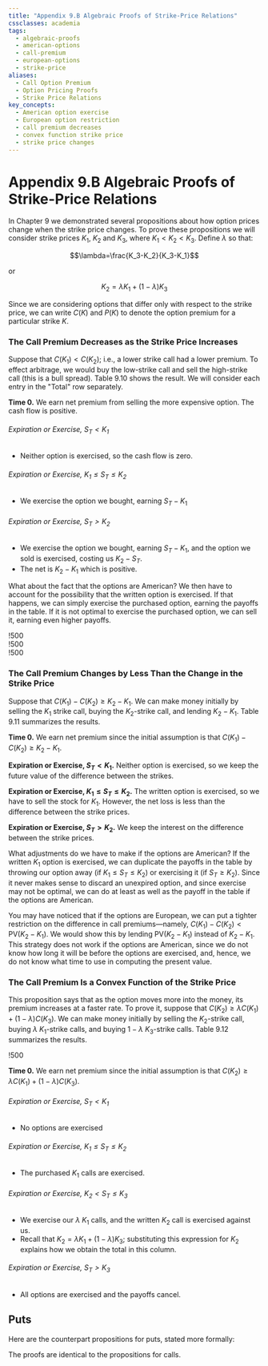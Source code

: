 ```yaml
---
title: "Appendix 9.B Algebraic Proofs of Strike-Price Relations"
cssclasses: academia
tags:
  - algebraic-proofs
  - american-options
  - call-premium
  - european-options
  - strike-price
aliases:
  - Call Option Premium
  - Option Pricing Proofs
  - Strike Price Relations
key_concepts:
  - American option exercise
  - European option restriction
  - call premium decreases
  - convex function strike price
  - strike price changes
---
```


# Appendix 9.B Algebraic Proofs of Strike-Price Relations

In Chapter 9 we demonstrated several propositions about how option prices change when the strike price changes. To prove these propositions we will consider strike prices $K_1$, $K_2$ and $K_3$, where $K_1 < K_2 < K_3$. Define $\lambda$ so that:

$$\lambda=\frac{K_3-K_2}{K_3-K_1}$$ 

or

$$K_2=\lambda K_1+(1-\lambda)K_3$$

Since we are considering options that differ only with respect to the strike price, we can write $C(K)$ and $P(K)$ to denote the option premium for a particular strike $K$.

### The Call Premium Decreases as the Strike Price Increases

Suppose that $C(K_1) < C(K_2)$; i.e., a lower strike call had a lower premium. To effect arbitrage, we would buy the low-strike call and sell the high-strike call (this is a bull spread). Table 9.10 shows the result. We will consider each entry in the "Total" row separately.

**Time 0.** We earn net premium from selling the more expensive option. The cash flow is positive.

###### Expiration or Exercise, $S_T < K_1$
- Neither option is exercised, so the cash flow is zero.

###### Expiration or Exercise, $K_1 \leq S_T \leq K_2$
- We exercise the option we bought, earning $S_T - K_1$

###### Expiration or Exercise, $S_T > K_2$
- We exercise the option we bought, earning $S_T - K_1$, and the option we sold is exercised, costing us $K_2 - S_T$.
- The net is $K_2 - K_1$ which is positive.

What about the fact that the options are American? We then have to account for the possibility that the written option is exercised. If that happens, we can simply exercise the purchased option, earning the payoffs in the table. If it is not optimal to exercise the purchased option, we can sell it, earning even higher payoffs.

!500  
!500  
!500  

### The Call Premium Changes by Less Than the Change in the Strike Price

Suppose that $C(K_1) - C(K_2) \geq K_2 - K_1$. We can make money initially by selling the $K_1$ strike call, buying the $K_2$-strike call, and lending $K_2 - K_1$. Table 9.11 summarizes the results.

**Time 0.** We earn net premium since the initial assumption is that $C(K_1) - C(K_2) \geq K_2 - K_1$.

**Expiration or Exercise, $S_T < K_1$.** Neither option is exercised, so we keep the future value of the difference between the strikes.

**Expiration or Exercise, $K_1 \leq S_T \leq K_2$.** The written option is exercised, so we have to sell the stock for $K_1$. However, the net loss is less than the difference between the strike prices.

**Expiration or Exercise, $S_T > K_2$.** We keep the interest on the difference between the strike prices.

What adjustments do we have to make if the options are American? If the written $K_1$ option is exercised, we can duplicate the payoffs in the table by throwing our option away (if $K_1 \leq S_T \leq K_2$) or exercising it (if $S_T \geq K_2$). Since it never makes sense to discard an unexpired option, and since exercise may not be optimal, we can do at least as well as the payoff in the table if the options are American. 

You may have noticed that if the options are European, we can put a tighter restriction on the difference in call premiums—namely, $C(K_1) - C(K_2) < \text{PV}(K_2 - K_1)$. We would show this by lending $\text{PV}(K_2 - K_1)$ instead of $K_2 - K_1$. This strategy does not work if the options are American, since we do not know how long it will be before the options are exercised, and, hence, we do not know what time to use in computing the present value.

### The Call Premium Is a Convex Function of the Strike Price

This proposition says that as the option moves more into the money, its premium increases at a faster rate. To prove it, suppose that $C(K_2) \geq \lambda C(K_1) + (1-\lambda)C(K_3)$. We can make money initially by selling the $K_2$-strike call, buying $\lambda$ $K_1$-strike calls, and buying $1-\lambda$ $K_3$-strike calls. Table 9.12 summarizes the results.

!500  

**Time 0.** We earn net premium since the initial assumption is that $C(K_2) \geq \lambda C(K_1) + (1-\lambda)C(K_3)$.

###### Expiration or Exercise, $S_T < K_1$
- No options are exercised

###### Expiration or Exercise, $K_1 \leq S_T \leq K_2$
- The purchased $K_1$ calls are exercised.

###### Expiration or Exercise, $K_2 < S_T \leq K_3$
- We exercise our $\lambda$ $K_1$ calls, and the written $K_2$ call is exercised against us.
- Recall that $K_2 = \lambda K_1 + (1-\lambda)K_3$; substituting this expression for $K_2$ explains how we obtain the total in this column.

###### Expiration or Exercise, $S_T > K_3$
- All options are exercised and the payoffs cancel.

## Puts

Here are the counterpart propositions for puts, stated more formally:

[^1]: The put premium is increasing in the strike price: $P(K_1) \leq P(K_2)$
[^2]: The put premium changes by less than the change in the strike price: $P(K_2) - P(K_1) < K_2 - K_1$
[^3]: The put premium is a convex function of the strike price: $P(K_2) < \lambda P(K_1) + (1-\lambda)P(K_3)$

The proofs are identical to the propositions for calls.
